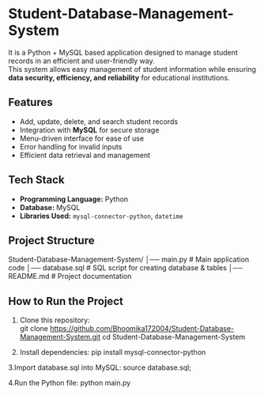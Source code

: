 # Student-Database-Management-System  
It is a Python + MySQL based application designed to manage student records in an efficient and user-friendly way.  
This system allows easy management of student information while ensuring **data security, efficiency, and reliability** for educational institutions.  

## Features  
- Add, update, delete, and search student records  
- Integration with **MySQL** for secure storage  
- Menu-driven interface for ease of use  
- Error handling for invalid inputs  
- Efficient data retrieval and management  

## Tech Stack  
- **Programming Language:** Python  
- **Database:** MySQL  
- **Libraries Used:** `mysql-connector-python`, `datetime`  

## Project Structure  
Student-Database-Management-System/
│── main.py # Main application code
│── database.sql # SQL script for creating database & tables
│── README.md # Project documentation

## How to Run the Project  
1. Clone this repository:  
   git clone https://github.com/Bhoomika172004/Student-Database-Management-System.git
cd Student-Database-Management-System

2. Install dependencies:
   pip install mysql-connector-python
   
3.Import database.sql into MySQL:
   source database.sql;
   
4.Run the Python file:
   python main.py



   

